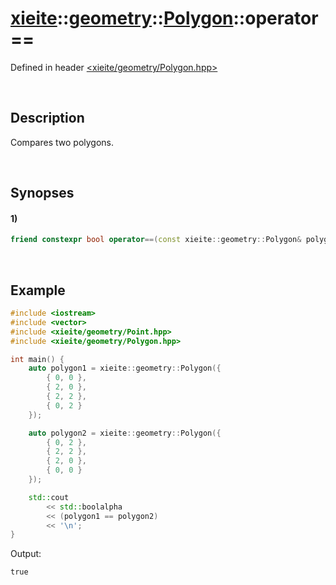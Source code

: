 # [xieite](../../../../xieite.md)\:\:[geometry](../../../../geometry.md)\:\:[Polygon](../../../Polygon.md)\:\:operator==
Defined in header [<xieite/geometry/Polygon.hpp>](../../../../../include/xieite/geometry/Polygon.hpp)

&nbsp;

## Description
Compares two polygons.

&nbsp;

## Synopses
#### 1)
```cpp
friend constexpr bool operator==(const xieite::geometry::Polygon& polygon) noexcept;
```

&nbsp;

## Example
```cpp
#include <iostream>
#include <vector>
#include <xieite/geometry/Point.hpp>
#include <xieite/geometry/Polygon.hpp>

int main() {
    auto polygon1 = xieite::geometry::Polygon({
        { 0, 0 },
        { 2, 0 },
        { 2, 2 },
        { 0, 2 }
    });

    auto polygon2 = xieite::geometry::Polygon({
        { 0, 2 },
        { 2, 2 },
        { 2, 0 },
        { 0, 0 }
    });

    std::cout
        << std::boolalpha
        << (polygon1 == polygon2)
        << '\n';
}
```
Output:
```
true
```
